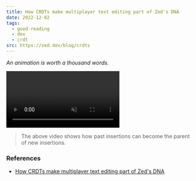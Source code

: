 ```yaml
---
title: How CRDTs make multiplayer text editing part of Zed's DNA
date: 2022-12-02
tags:
  - good-reading
  - dev
  - crdt
src: https://zed.dev/blog/crdts
---
```


_An animation is worth a thousand words._

<video controls autoplay muted loop>
  <source src="https://zed.dev/img/post/crdts/crdt-concurrent-insertion-part-3.mp4" type="video/mp4" />
</video>

> The above video shows how past insertions can become the parent of new insertions.

### References

- [How CRDTs make multiplayer text editing part of Zed's DNA](https://zed.dev/blog/crdts)
